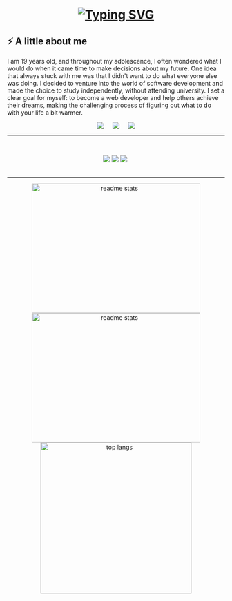 <h1 align="center">
    <a href="https://git.io/typing-svg"><img src="https://readme-typing-svg.herokuapp.com?font=Fira+Code&weight=800&size=25&duration=700&pause=1000&color=BDF74C&center=true&vCenter=true&multiline=true&width=435&lines=Hola%2C+Soy+Santiago+Melo" alt="Typing SVG" /></a>
</h1>

## ⚡ A little about me

I am 19 years old, and throughout my adolescence, I often wondered what I would do when it came time to make decisions about my future.
One idea that always stuck with me was that I didn't want to do what everyone else was doing. I decided to venture into the world of software development and made the choice to study independently, without attending university.
I set a clear goal for myself: to become a web developer and help others achieve their dreams, making the challenging process of figuring out what to do with your life a bit warmer.

<div style="display: flex; justify-content: center; gap: 20px" >
<a href="mailto:santiagocano15cr7@gmail.com">
    <img src="https://img.shields.io/badge/Gmail-333333?style=for-the-badge&logo=gmail&logoColor=red" />
  </a>
  <a href="https://www.linkedin.com/in/santiago-melo-7b25732a5/" target="_blank">
    <img src="https://img.shields.io/badge/LinkedIn-0077B5?style=for-the-badge&logo=linkedin&logoColor=white" target="_blank" />
  </a>
  <a href="https://portafolio-dev-santi.vercel.app/id" target="_blank">
     <img src="https://img.shields.io/badge/Portfolio-FF5722?style=for-the-badge&logo=todoist&logoColor=white" target="_blank" />
  </a>
</div>
 <hr/>

<br/>
<div align="center" >
    <img src="https://skillicons.dev/icons?i=html,css,javascript,react,typescript,next,tailwind" />
    <img style="margin-top: 15px;" src="https://skillicons.dev/icons?i=materialui,sass,styledcomponents,git,github,mongo,firebase" />
    <img style="margin-top: 15px;" src="https://skillicons.dev/icons?i=postman,vite,vercel,netlify,vscode,npm,figma" />
    <img style="margin-top: 15px;" src="" />
</div>

<br/>
<hr/>

<div align="center">
  <img width=390 height=300 src="https://github-readme-stats.vercel.app/api?username=SantiMelo7&theme=gruvbox&show_icons=true&hide_border=true&count_private=true" alt="readme stats" />
  <img width=390 height=300 src="https://github-readme-streak-stats.herokuapp.com/?user=SantiMelo7&theme=gruvbox&hide_border=false" alt="readme stats" />
  <img width=350 align="center" src="https://github-readme-stats.vercel.app/api/top-langs/?username=SantiMelo7&theme=gruvbox&show_icons=true&hide_border=false&layout=compact" alt="top langs" />
</div>
